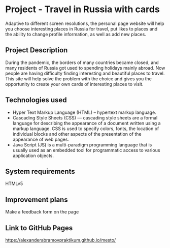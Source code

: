 # Project - Travel in Russia with cards

Adaptive to different screen resolutions, the personal page website will help you choose interesting places in Russia for travel, put likes to places and the ability to change profile information, as well as add new places.

## Project Description

During the pandemic, the borders of many countries became closed, and many residents of Russia got used to spending holidays mainly abroad. Now people are having difficulty finding interesting and beautiful places to travel. This site will help solve the problem with the choice and gives you the opportunity to create your own cards of interesting places to visit.

## Technologies used

* Hyper Text Markup Language (HTML) – hypertext markup language.
* Cascading Style Sheets (CSS) — cascading style sheets are a formal language for describing the appearance of a document written using a markup language. CSS is used to specify colors, fonts, the location of individual blocks and other aspects of the presentation of the appearance of web pages.
* Java Script (JS) is a multi-paradigm programming language that is usually used as an embedded tool for programmatic access to various application objects.

## System requirements

HTMLv5

## Improvement plans

Make a feedback form on the page

## Link to GitHub Pages
https://alexanderabramovpraktikum.github.io/mesto/

